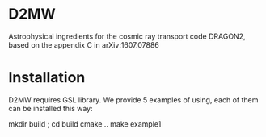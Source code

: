 # D2MW
Astrophysical ingredients for the cosmic ray transport code DRAGON2, based on the appendix C in arXiv:1607.07886

# Installation
D2MW requires GSL library. We provide 5 examples of using, each of them can be installed this way:

mkdir build ; cd build
cmake ..
make example1
